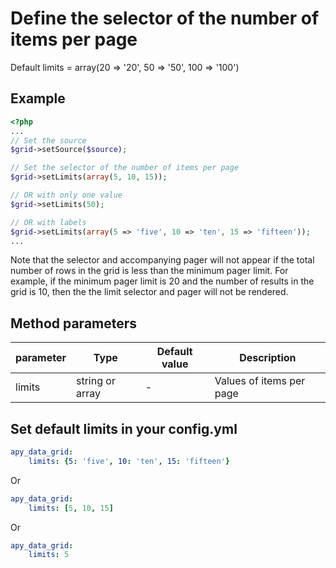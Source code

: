 Define the selector of the number of items per page
===================================================

Default limits = array(20 => '20', 50 => '50', 100 => '100')

## Example
```php
<?php
...
// Set the source
$grid->setSource($source);

// Set the selector of the number of items per page
$grid->setLimits(array(5, 10, 15));

// OR with only one value
$grid->setLimits(50);

// OR with labels
$grid->setLimits(array(5 => 'five', 10 => 'ten', 15 => 'fifteen'));
...
```

Note that the selector and accompanying pager will not appear if the total number of rows in the grid is less than the
minimum pager limit.  For example, if the minimum pager limit is 20 and the number of results in the grid is 10, then
the the limit selector and pager will not be rendered.

## Method parameters

| parameter | Type | Default value | Description |
| --------- | ---- | ------------- | ----------- |
| limits | string or array | - | Values of items per page |

## Set default limits in your config.yml
```yml
apy_data_grid:
    limits: {5: 'five', 10: 'ten', 15: 'fifteen'}
```
Or
```yml
apy_data_grid:
    limits: [5, 10, 15]
```
Or
```yml
apy_data_grid:
    limits: 5
```